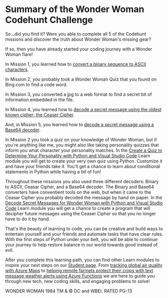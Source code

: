 # Summary of the Wonder Woman Codehunt Challenge

So...did you find it? Were you able to complete all 5 of the Codehunt missions and discover the truth about Wonder Woman's missing gear?

If so, then you have already started your coding journey with a Wonder Woman flare!

In Mission 1, you learned how to [convert a binary sequence to ASCII characters](https://www.bing.com/search?q=binary+to+text+converter&qs=SC&pq=binary+to+text+coner&sc=8-20&cvid=4F01F15EE0D540698C86EF6B95AFD7C7&FORM=QBLH&sp=1). 

In Mission 2, you probably took a Wonder Woman Quiz that you found on Bing.com to find a code word.

In Mission 3, you converted a jpg to a web format to find a secret bit of information embedded in the file.

In Mission 4, you learned how to [decode a secret message using the oldest known cipher; the Ceaser Cipher](https://learninglab.si.edu/collections/decode-a-secret-message/y4f5099n4wjraemz#r/857650).

And, in Mission 5, you learned how to [decode a secret message using a Base64 decoder](https://www.bing.com/search?q=base64+decoder&form=QBLH&sp=-1&ghc=1&pq=base64+decode&sc=8-13&qs=n&sk=&cvid=05DE789842EB40C5B979BB6CF29F31E6). 

In Mission 2 you took a quiz on your knowledge of Wonder Woman, but if you're anything like me, you might also like taking personality quizzes that inform you what character your personality matches. In the [Create a Quiz to Determine Your Personality with Python and Visual Studio Code]() Learn module you will get to create your very own quiz using Python. Customize it and have your friends take it. You'll get a chance to learn about conditional statements in Python while having a bit of fun!

Throughout these missions you also used three different decoders: Binary to ASCII, Ceasar Cipher, and a Base64 decoder. The Binary and Base64 converters have conventient tools on the web, but when it came to the Ceasar Cipher you probably decoded the message by hand on paper. In the [Decode Secret Messages for Wonder Woman with Python and Visual Studio Code]() Learn module you will get a chance to create a program that will decipher future messages using the Ceaser Cipher so that you no longer have to do it by hand. 

That's the beauty of learning to code, you can be creative and build ways to entertain yourself and your friends and automate tasks that have clear rules. With the first steps of Python under your belt, you will be able to continue your journey to help restore balance in our world towards good instead of evil. 

After you complete this learning path, you can find other Learn modules to inspire your next steps on our [Student page](https://docs.microsoft.com/en-us/learn/roles/student). From [tracking global air quality with Azure Maps](https://docs.microsoft.com/en-us/learn/modules/azure-maps-track-air-pollution/) to [helping remote farmets protect their crops with text message weather alerts using Azure Functions](https://docs.microsoft.com/en-us/learn/modules/send-crop-weather-alerts/) we are here to guide you through new tech, new coding skills, and engaging problems to solve!

WONDER WOMAN 1984 TM & © DC and WBEI. RATED PG-13